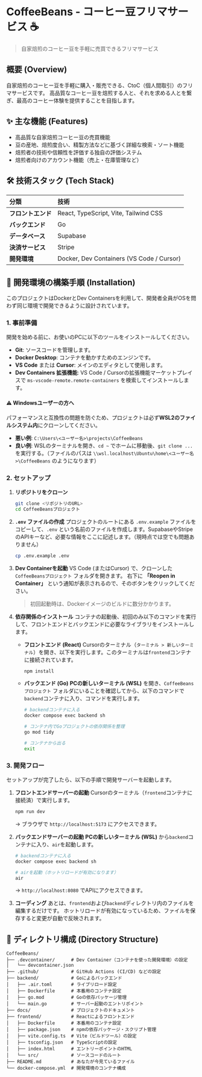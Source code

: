 # CoffeeBeans - コーヒー豆フリマサービス ☕

> 自家焙煎のコーヒー豆を手軽に売買できるフリマサービス

## 概要 (Overview)

自家焙煎のコーヒー豆を手軽に購入・販売できる、CtoC（個人間取引）のフリマサービスです。
高品質なコーヒー豆を焙煎する人と、それを求める人とを繋ぎ、最高のコーヒー体験を提供することを目指します。

## ✨ 主な機能 (Features)

* 高品質な自家焙煎コーヒー豆の売買機能
* 豆の産地、焙煎度合い、精製方法などに基づく詳細な検索・ソート機能
* 焙煎者の技術や信頼性を評価する独自の評価システム
* 焙煎者向けのアカウント機能（売上・在庫管理など）

## 🛠️ 技術スタック (Tech Stack)

| 分類         | 技術                                |
| :----------- | :---------------------------------- |
| **フロントエンド** | React, TypeScript, Vite, Tailwind CSS |
| **バックエンド** | Go                                  |
| **データベース** | Supabase                            |
| **決済サービス** | Stripe                              |
| **開発環境** | Docker, Dev Containers (VS Code / Cursor) |


## 🚀 開発環境の構築手順 (Installation)

このプロジェクトはDockerとDev Containersを利用して、開発者全員がOSを問わず同じ環境で開発できるように設計されています。

### 1. 事前準備

開発を始める前に、お使いのPCに以下のツールをインストールしてください。

* **Git**: ソースコードを管理します。
* **Docker Desktop**: コンテナを動かすためのエンジンです。
* **VS Code** または **Cursor**: メインのエディタとして使用します。
* **Dev Containers 拡張機能**: VS Code / Cursorの拡張機能マーケットプレイスで `ms-vscode-remote.remote-containers` を検索してインストールします。

#### ⚠️ **Windowsユーザーの方へ**

パフォーマンスと互換性の問題を防ぐため、プロジェクトは必ず**WSL2のファイルシステム内**にクローンしてください。

* **悪い例**: `C:\Users\<ユーザー名>\projects\CoffeeBeans`
* **良い例**: WSLのターミナルを開き、`cd ~` でホームに移動後、`git clone ...` を実行する。（ファイルのパスは `\\wsl.localhost\Ubuntu\home\<ユーザー名>\CoffeeBeans` のようになります）

### 2. セットアップ

1.  **リポジトリをクローン**
    ```bash
    git clone <リポジトリのURL>
    cd CoffeeBeansプロジェクト
    ```

2.  **`.env` ファイルの作成**
    プロジェクトのルートにある `.env.example` ファイルをコピーして、`.env` という名前のファイルを作成します。SupabaseやStripeのAPIキーなど、必要な情報をここに記述します。（現時点では空でも問題ありません）
    ```bash
    cp .env.example .env
    ```

3.  **Dev Containerを起動**
    VS Code (またはCursor) で、クローンした `CoffeeBeansプロジェクト` フォルダを開きます。
    右下に **「Reopen in Container」** という通知が表示されるので、そのボタンをクリックしてください。

    > 初回起動時は、Dockerイメージのビルドに数分かかります。

4.  **依存関係のインストール**
    コンテナの起動後、初回のみ以下のコマンドを実行して、フロントエンドとバックエンドに必要なライブラリをインストールします。

    * **フロントエンド (React)**
        Cursorのターミナル（`ターミナル > 新しいターミナル`）を開き、以下を実行します。このターミナルは`frontend`コンテナに接続されています。
        ```bash
        npm install
        ```

    * **バックエンド (Go)**
        **PCの新しいターミナル (WSL)** を開き、`CoffeeBeansプロジェクト` フォルダにいることを確認してから、以下のコマンドで`backend`コンテナに入り、コマンドを実行します。
        ```bash
        # backendコンテナに入る
        docker compose exec backend sh

        # コンテナ内でGoプロジェクトの依存関係を整理
        go mod tidy

        # コンテナから出る
        exit
        ```

### 3. 開発フロー

セットアップが完了したら、以下の手順で開発サーバーを起動します。

1.  **フロントエンドサーバーの起動**
    Cursorのターミナル（`frontend`コンテナに接続済）で実行します。
    ```bash
    npm run dev
    ```
    → ブラウザで `http://localhost:5173` にアクセスできます。

2.  **バックエンドサーバーの起動**
    **PCの新しいターミナル (WSL)** から`backend`コンテナに入り、`air`を起動します。
    ```bash
    # backendコンテナに入る
    docker compose exec backend sh

    # airを起動（ホットリロードが有効になります）
    air
    ```
    → `http://localhost:8080` でAPIにアクセスできます。

3.  **コーディング**
    あとは、`frontend`および`backend`ディレクトリ内のファイルを編集するだけです。
    ホットリロードが有効になっているため、ファイルを保存すると変更が自動で反映されます。

## 📁 ディレクトリ構成 (Directory Structure)

```
CoffeeBeans/
├── .devcontainer/      # Dev Container（コンテナを使った開発環境）の設定
│   └── devcontainer.json
├── .github/            # GitHub Actions (CI/CD) などの設定
├── backend/            # Goによるバックエンド
│   ├── .air.toml       # ライブリロード設定
│   ├── Dockerfile      # 本番用のコンテナ設定
│   ├── go.mod          # Goの依存パッケージ管理
│   └── main.go         # サーバー起動のエントリポイント
├── docs/               # プロジェクトのドキュメント
├── frontend/           # Reactによるフロントエンド
│   ├── Dockerfile      # 本番用のコンテナ設定
│   ├── package.json    # npmの依存パッケージ・スクリプト管理
│   ├── vite.config.ts  # Vite（ビルドツール）の設定
│   ├── tsconfig.json   # TypeScriptの設定
│   ├── index.html      # エントリーポイントのHTML
│   └── src/            # ソースコードのルート
├── README.md           # あなたが今見ているファイル
└── docker-compose.yml  # 開発環境のコンテナ構成
```
